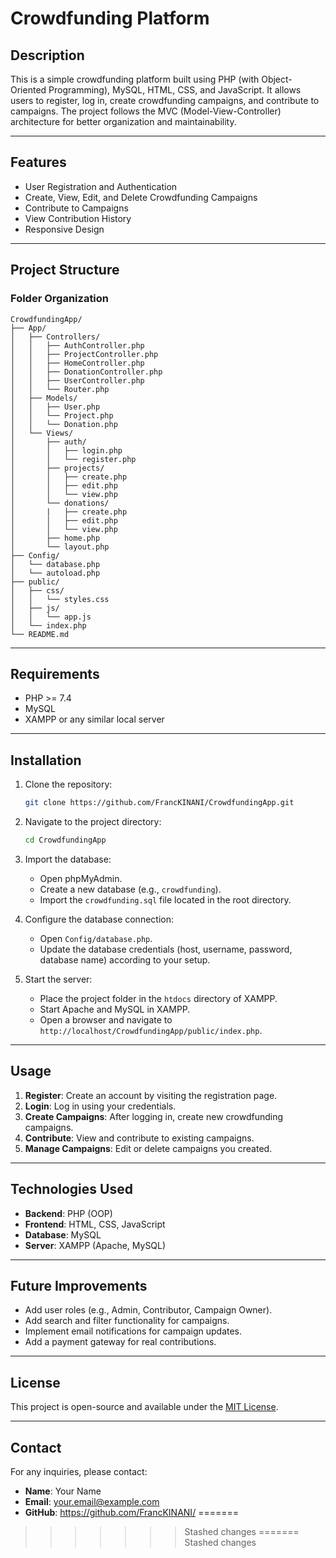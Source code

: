 # Crowdfunding Platform

## Description
This is a simple crowdfunding platform built using PHP (with Object-Oriented Programming), MySQL, HTML, CSS, and JavaScript. It allows users to register, log in, create crowdfunding campaigns, and contribute to campaigns. The project follows the MVC (Model-View-Controller) architecture for better organization and maintainability.

---

## Features
- User Registration and Authentication
- Create, View, Edit, and Delete Crowdfunding Campaigns
- Contribute to Campaigns
- View Contribution History
- Responsive Design

---

## Project Structure
### Folder Organization
```
CrowdfundingApp/
├── App/
│   ├── Controllers/
│   │   ├── AuthController.php
│   │   ├── ProjectController.php
│   │   ├── HomeController.php
│   │   ├── DonationController.php
│   │   ├── UserController.php
│   │   └── Router.php
│   ├── Models/
│   │   ├── User.php
│   │   └── Project.php
│   │   └── Donation.php
│   └── Views/
│       ├── auth/
│       │   ├── login.php
│       │   └── register.php
│       ├── projects/
│       │   ├── create.php
│       │   ├── edit.php
│       │   └── view.php
│       └── donations/
│       |   ├── create.php
│       │   ├── edit.php
│       │   └── view.php
│       ├── home.php
│       └── layout.php
├── Config/
│   └── database.php
│   └── autoload.php
├── public/
│   ├── css/
│   │   └── styles.css
│   ├── js/
│   │   └── app.js
│   └── index.php
└── README.md
```

---

## Requirements
- PHP >= 7.4
- MySQL
- XAMPP or any similar local server

---

## Installation
1. Clone the repository:
   ```bash
   git clone https://github.com/FrancKINANI/CrowdfundingApp.git
   ```

2. Navigate to the project directory:
   ```bash
   cd CrowdfundingApp
   ```

3. Import the database:
   - Open phpMyAdmin.
   - Create a new database (e.g., `crowdfunding`).
   - Import the `crowdfunding.sql` file located in the root directory.

4. Configure the database connection:
   - Open `Config/database.php`.
   - Update the database credentials (host, username, password, database name) according to your setup.

5. Start the server:
   - Place the project folder in the `htdocs` directory of XAMPP.
   - Start Apache and MySQL in XAMPP.
   - Open a browser and navigate to `http://localhost/CrowdfundingApp/public/index.php`.

---

## Usage
1. **Register**: Create an account by visiting the registration page.
2. **Login**: Log in using your credentials.
3. **Create Campaigns**: After logging in, create new crowdfunding campaigns.
4. **Contribute**: View and contribute to existing campaigns.
5. **Manage Campaigns**: Edit or delete campaigns you created.

---

## Technologies Used
- **Backend**: PHP (OOP)
- **Frontend**: HTML, CSS, JavaScript
- **Database**: MySQL
- **Server**: XAMPP (Apache, MySQL)

---

## Future Improvements
- Add user roles (e.g., Admin, Contributor, Campaign Owner).
- Add search and filter functionality for campaigns.
- Implement email notifications for campaign updates.
- Add a payment gateway for real contributions.

---

## License
This project is open-source and available under the [MIT License](LICENSE).

---

## Contact
For any inquiries, please contact:
- **Name**: Your Name
- **Email**: your.email@example.com
- **GitHub**: https://github.com/FrancKINANI/
=======
>>>>>>> Stashed changes
=======
>>>>>>> Stashed changes
